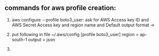 commands for aws profile creation:
----------------------------------------
1. aws configure --profile boto3_user:
   ask for AWS Access key ID and AWS Secret Access key and region name and Default output format -> <json>

2. put following in file ~/.aws/config
    [profile boto3_user]
    region = ap-south-1
    output = json

3. 
